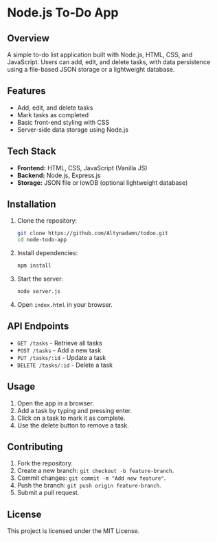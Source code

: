 # Node.js To-Do App

## Overview

A simple to-do list application built with Node.js, HTML, CSS, and JavaScript. Users can add, edit, and delete tasks, with data persistence using a file-based JSON storage or a lightweight database.

## Features

- Add, edit, and delete tasks
- Mark tasks as completed
- Basic front-end styling with CSS
- Server-side data storage using Node.js

## Tech Stack

- **Frontend:** HTML, CSS, JavaScript (Vanilla JS)
- **Backend:** Node.js, Express.js
- **Storage:** JSON file or lowDB (optional lightweight database)

## Installation

1. Clone the repository:
   ```sh
   git clone https://github.com/Altynadamn/todoo.git
   cd node-todo-app
   ```
2. Install dependencies:
   ```sh
   npm install
   ```
3. Start the server:
   ```sh
   node server.js
   ```
4. Open `index.html` in your browser.

## API Endpoints

- `GET /tasks` - Retrieve all tasks
- `POST /tasks` - Add a new task
- `PUT /tasks/:id` - Update a task
- `DELETE /tasks/:id` - Delete a task

## Usage

1. Open the app in a browser.
2. Add a task by typing and pressing enter.
3. Click on a task to mark it as complete.
4. Use the delete button to remove a task.

## Contributing

1. Fork the repository.
2. Create a new branch: `git checkout -b feature-branch`.
3. Commit changes: `git commit -m "Add new feature"`.
4. Push the branch: `git push origin feature-branch`.
5. Submit a pull request.

## License

This project is licensed under the MIT License.

